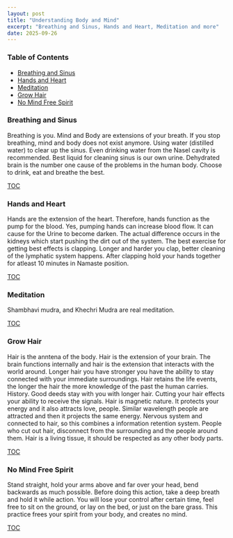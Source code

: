 ```yaml
---
layout: post
title: "Understanding Body and Mind"
excerpt: "Breathing and Sinus, Hands and Heart, Meditation and more"
date: 2025-09-26
---
```


### Table of Contents
- [Breathing and Sinus](#breathing-and-sinus)
- [Hands and Heart](#hands-and-heart)
- [Meditation](#meditation)
- [Grow Hair](#grow-hair)
- [No Mind Free Spirit](#no-mind-free-spirit)

### Breathing and Sinus

Breathing is you. Mind and Body are extensions of your breath. If you stop breathing, mind and body does not exist anymore.
Using water (distilled water) to clear up the sinus. Even drinking water from the Nasel cavity is recommended. Best liquid for cleaning sinus is our own urine.
Dehydrated brain is the number one cause of the problems in the human body. Choose to drink, eat and breathe the best.

[TOC](#table-of-contents)

### Hands and Heart

Hands are the extension of the heart. Therefore, hands function as the pump for the blood. Yes, pumping hands can increase blood flow. It can cause for the Urine to become darken.
The actual difference occurs in the kidneys which start pushing the dirt out of the system. The best exercise for getting best effects is clapping. Longer and harder you clap, better cleaning of the lymphatic system happens. After clapping hold your hands together for atleast 10 minutes in Namaste position.

[TOC](#table-of-contents)

### Meditation

Shambhavi mudra, and Khechri Mudra are real meditation.

[TOC](#table-of-contents)

### Grow Hair

Hair is the anntena of the body. Hair is the extension of your brain. The brain functions internally and hair is the extension that interacts with the world around.
Longer hair you have stronger you have the ability to stay connected with your immediate surroundings. Hair retains the life events, the longer the hair the more knowledge of the past the human carries. History.
Good deeds stay with you with longer hair. Cutting your hair effects your ability to receive the signals. Hair is magnetic nature. It protects your energy and it also attracts love, people. Similar wavelength people are attracted and then it projects the same energy. Nervous system and connected to hair, so this combines a information retention system. People who cut out hair, disconnect from the surrounding and the people around them. Hair is a living tissue, it should be respected as any other body parts.

[TOC](#table-of-contents)

### No Mind Free Spirit

Stand straight, hold your arms above and far over your head, bend backwards as much possible. Before doing this action, take a deep breath and hold it while action. You will lose your control after certain time, feel free to sit on the ground, or lay on the bed, or just on the bare grass. This practice frees your spirit from your body, and creates no mind.

[TOC](#table-of-contents)



